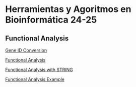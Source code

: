 
# Herramientas y Agoritmos en Bioinformática 24-25
## Functional Analysis
[Gene ID Conversion](https://amoyag.github.io/HAB_24-25/GeneID_Conversion)


[Functional Analysis](https://amoyag.github.io/HAB_24-25/funct_anal)


[Functional Analysis with STRING](https://github.com/amoyag/HAB_24-25/blob/main/funct_anal-stringdb.ipynb)

[Functional Analysis Example](https://github.com/amoyag/HAB_24-25/blob/main/funct_anal-example.ipynb)

